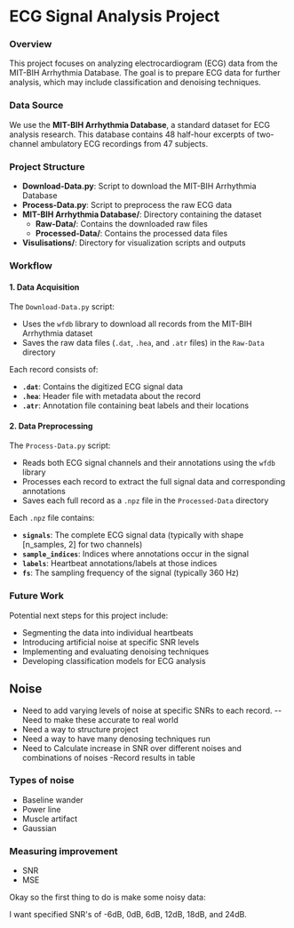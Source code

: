 # ECG Signal Analysis Project

### Overview
This project focuses on analyzing electrocardiogram (ECG) data from the MIT-BIH Arrhythmia Database. The goal is to prepare ECG data for further analysis, which may include classification and denoising techniques.

### Data Source
We use the **MIT-BIH Arrhythmia Database**, a standard dataset for ECG analysis research. This database contains 48 half-hour excerpts of two-channel ambulatory ECG recordings from 47 subjects.

### Project Structure
- **Download-Data.py**: Script to download the MIT-BIH Arrhythmia Database
- **Process-Data.py**: Script to preprocess the raw ECG data
- **MIT-BIH Arrhythmia Database/**: Directory containing the dataset
  - **Raw-Data/**: Contains the downloaded raw files
  - **Processed-Data/**: Contains the processed data files
- **Visulisations/**: Directory for visualization scripts and outputs

### Workflow

#### 1. Data Acquisition
The `Download-Data.py` script:
- Uses the `wfdb` library to download all records from the MIT-BIH Arrhythmia dataset
- Saves the raw data files (`.dat`, `.hea`, and `.atr` files) in the `Raw-Data` directory

Each record consists of:
- **`.dat`**: Contains the digitized ECG signal data
- **`.hea`**: Header file with metadata about the record
- **`.atr`**: Annotation file containing beat labels and their locations

#### 2. Data Preprocessing
The `Process-Data.py` script:
- Reads both ECG signal channels and their annotations using the `wfdb` library
- Processes each record to extract the full signal data and corresponding annotations
- Saves each full record as a `.npz` file in the `Processed-Data` directory

Each `.npz` file contains:
- **`signals`**: The complete ECG signal data (typically with shape [n_samples, 2] for two channels)
- **`sample_indices`**: Indices where annotations occur in the signal
- **`labels`**: Heartbeat annotations/labels at those indices
- **`fs`**: The sampling frequency of the signal (typically 360 Hz)

### Future Work
Potential next steps for this project include:
- Segmenting the data into individual heartbeats
- Introducing artificial noise at specific SNR levels
- Implementing and evaluating denoising techniques
- Developing classification models for ECG analysis

## Noise 

- Need to add varying levels of noise at specific SNRs to each record.
-- Need to make these accurate to real world 
- Need a way to structure project
- Need a way to have many denosing techniques run
- Need to Calculate increase in SNR over different noises and combinations of noises 
-Record results in table


### Types of noise 

- Baseline wander
- Power line
- Muscle artifact
- Gaussian 

### Measuring improvement 

- SNR
- MSE

Okay so the first thing to do is make some noisy data: 

I want specified SNR's of -6dB, 0dB, 6dB, 12dB, 18dB, and 24dB. 
